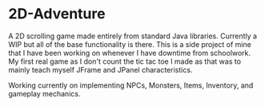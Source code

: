 # 2D-Adventure

A 2D scrolling game made entirely from standard Java libraries. Currently a WIP but all of the base functionality is there. This is a side project of mine that I have been working on whenever I have downtime from schoolwork. My first real game as I don't count the tic tac toe I made as that was to mainly teach myself JFrame and JPanel characteristics.

Working currently on implementing NPCs, Monsters, Items, Inventory, and gameplay mechanics. 
